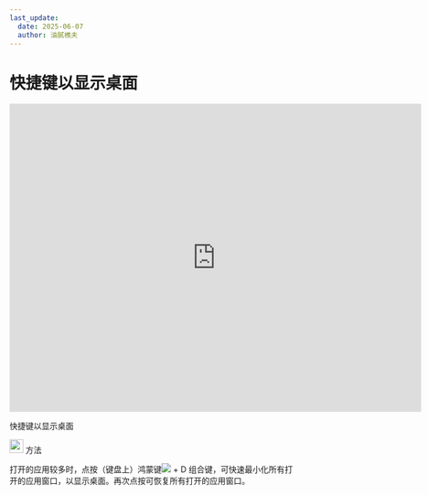 ```yaml
---
last_update:
  date: 2025-06-07
  author: 油腻樵夫
---
```


# 快捷键以显示桌面

<iframe src="https://tips-p01-drcn.dbankcdn.cn/MODEL/DOC/C00B030/resource/card/202512281uswxk/zh-cn/image/video/vid_Keyboard_ShowHomeScreen.mp4#toolbar=0" scrolling="no" border="0" frameborder="no" framespacing="0" allowfullscreen="true" width="720" height="540"> </iframe>


快捷键以显示桌面

<img src="https://tips-p01-drcn.dbankcdn.cn/MODEL/DOC/C00B030/resource/card/202512281uswxk/zh-cn/image/common/buttons/fig_method.png" width="24" height="24"/> 方法

打开的应用较多时，点按（键盘上）鸿蒙键![](https://tips-p01-drcn.dbankcdn.cn/MODEL/DOC/C00B030/resource/card/202512281uswxk/zh-cn/image/common/keyboard/HM_keyboard_OH_1.png) + D 组合键，可快速最小化所有打开的应用窗口，以显示桌面。再次点按可恢复所有打开的应用窗口。



